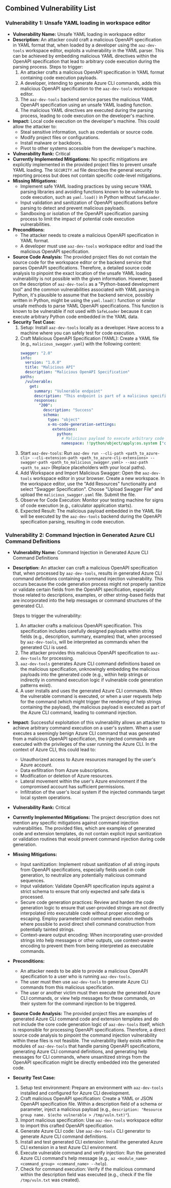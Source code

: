 ## Combined Vulnerability List

### Vulnerability 1: Unsafe YAML loading in workspace editor

- **Vulnerability Name:** Unsafe YAML loading in workspace editor
- **Description:**
    An attacker could craft a malicious OpenAPI specification in YAML format that, when loaded by a developer using the `aaz-dev-tools` workspace editor, exploits a vulnerability in the YAML parser. This can be achieved by embedding malicious YAML directives within the OpenAPI specification that lead to arbitrary code execution during the parsing process.
    Steps to trigger:
    1. An attacker crafts a malicious OpenAPI specification in YAML format containing code execution payloads.
    2. A developer, intending to generate Azure CLI commands, adds this malicious OpenAPI specification to the `aaz-dev-tools` workspace editor.
    3. The `aaz-dev-tools` backend service parses the malicious YAML OpenAPI specification using an unsafe YAML loading function.
    4. The malicious YAML directives are executed during the parsing process, leading to code execution on the developer's machine.
- **Impact:**
    Local code execution on the developer's machine. This could allow the attacker to:
    - Steal sensitive information, such as credentials or source code.
    - Modify project files or configurations.
    - Install malware or backdoors.
    - Pivot to other systems accessible from the developer's machine.
- **Vulnerability Rank:** Critical
- **Currently Implemented Mitigations:**
    No specific mitigations are explicitly implemented in the provided project files to prevent unsafe YAML loading. The `SECURITY.md` file describes the general security reporting process but does not contain specific code-level mitigations.
- **Missing Mitigations:**
    - Implement safe YAML loading practices by using secure YAML parsing libraries and avoiding functions known to be vulnerable to code execution, such as `yaml.load()` in Python without `SafeLoader`.
    - Input validation and sanitization of OpenAPI specifications before parsing to detect and prevent malicious payloads.
    - Sandboxing or isolation of the OpenAPI specification parsing process to limit the impact of potential code execution vulnerabilities.
- **Preconditions:**
    - The attacker needs to create a malicious OpenAPI specification in YAML format.
    - A developer must use `aaz-dev-tools` workspace editor and load the malicious OpenAPI specification.
- **Source Code Analysis:**
    The provided project files do not contain the source code for the workspace editor or the backend service that parses OpenAPI specifications. Therefore, a detailed source code analysis to pinpoint the exact location of the unsafe YAML loading vulnerability is not possible with the given information. However, based on the description of `aaz-dev-tools` as a "Python-based development tool" and the common vulnerabilities associated with YAML parsing in Python, it's plausible to assume that the backend service, possibly written in Python, might be using the `yaml.load()` function or similar unsafe methods to parse YAML OpenAPI specifications. This function is known to be vulnerable if not used with `SafeLoader` because it can execute arbitrary Python code embedded in the YAML data.
- **Security Test Case:**
    1. Setup: Install `aaz-dev-tools` locally as a developer. Have access to a machine where you can safely test for code execution.
    2. Craft Malicious OpenAPI Specification (YAML): Create a YAML file (e.g., `malicious_swagger.yaml`) with the following content:
        ```yaml
        swagger: "2.0"
        info:
          version: "1.0.0"
          title: "Malicious API"
          description: "Malicious OpenAPI Specification"
        paths:
          /vulnerable:
            get:
              summary: "Vulnerable endpoint"
              description: "This endpoint is part of a malicious specification."
              responses:
                "200":
                  description: "Success"
                  schema:
                    type: "object"
                    x-ms-code-generation-settings:
                      extensions:
                        python:
                          # Malicious payload to execute arbitrary code
                          namespace: !!python/object/apply:os.system ["calc.exe"]
        ```
    3. Start `aaz-dev-tools`: Run `aaz-dev run --cli-path <path_to_azure-cli> --cli-extension-path <path_to_azure-cli-extensions> --swagger-path <path_to_malicious_swagger.yaml> --aaz-path <path_to_aaz>` (Replace placeholders with your local paths).
    4. Add Workspace and Import Malicious Swagger: Open the `aaz-dev-tools` workspace editor in your browser. Create a new workspace. In the workspace editor, use the "Add Resources" functionality and select "Swagger Specification". Choose "Upload Swagger File" and upload the `malicious_swagger.yaml` file. Submit the file.
    5. Observe for Code Execution: Monitor your testing machine for signs of code execution (e.g., calculator application starts).
    6. Expected Result: The malicious payload embedded in the YAML file will be executed by the `aaz-dev-tools` backend during the OpenAPI specification parsing, resulting in code execution.

### Vulnerability 2: Command Injection in Generated Azure CLI Command Definitions

- **Vulnerability Name:** Command Injection in Generated Azure CLI Command Definitions
- **Description:**
    An attacker can craft a malicious OpenAPI specification that, when processed by `aaz-dev-tools`, results in generated Azure CLI command definitions containing a command injection vulnerability. This occurs because the code generation process might not properly sanitize or validate certain fields from the OpenAPI specification, especially those related to descriptions, examples, or other string-based fields that are incorporated into the help messages or command structures of the generated CLI.

    Steps to trigger the vulnerability:
    1. An attacker crafts a malicious OpenAPI specification. This specification includes carefully designed payloads within string fields (e.g., description, summary, examples) that, when processed by `aaz-dev-tools`, will be interpreted as commands when the generated CLI is used.
    2. The attacker provides this malicious OpenAPI specification to `aaz-dev-tools` for processing.
    3. `aaz-dev-tools` generates Azure CLI command definitions based on the malicious specification, unknowingly embedding the malicious payloads into the generated code (e.g., within help strings or indirectly in command execution logic if vulnerable code generation patterns exist).
    4. A user installs and uses the generated Azure CLI commands. When the vulnerable command is executed, or when a user requests help for the command (which might trigger the rendering of help strings containing the payload), the malicious payload is executed as part of the Azure CLI command, leading to command injection.
- **Impact:**
    Successful exploitation of this vulnerability allows an attacker to achieve arbitrary command execution on a user's system. When a user executes a seemingly benign Azure CLI command that was generated from a malicious OpenAPI specification, the injected commands are executed with the privileges of the user running the Azure CLI. In the context of Azure CLI, this could lead to:
    - Unauthorized access to Azure resources managed by the user's Azure account.
    - Data exfiltration from Azure subscriptions.
    - Modification or deletion of Azure resources.
    - Lateral movement within the user's Azure environment if the compromised account has sufficient permissions.
    - Infiltration of the user's local system if the injected commands target local system operations.
- **Vulnerability Rank:** Critical
- **Currently Implemented Mitigations:**
    The project description does not mention any specific mitigations against command injection vulnerabilities. The provided files, which are examples of generated code and extension templates, do not contain explicit input sanitization or validation routines that would prevent command injection during code generation.
- **Missing Mitigations:**
    - Input sanitization: Implement robust sanitization of all string inputs from OpenAPI specifications, especially fields used in code generation, to neutralize any potentially malicious command sequences.
    - Input validation: Validate OpenAPI specification inputs against a strict schema to ensure that only expected and safe data is processed.
    - Secure code generation practices: Review and harden the code generation logic to ensure that user-provided strings are not directly interpolated into executable code without proper encoding or escaping. Employ parameterized command execution methods where possible to avoid direct shell command construction from potentially tainted strings.
    - Context-aware output encoding: When incorporating user-provided strings into help messages or other outputs, use context-aware encoding to prevent them from being interpreted as executable commands.
- **Preconditions:**
    - An attacker needs to be able to provide a malicious OpenAPI specification to a user who is running `aaz-dev-tools`.
    - The user must then use `aaz-dev-tools` to generate Azure CLI commands from this malicious specification.
    - The user or another victim must then execute the generated Azure CLI commands, or view help messages for these commands, on their system for the command injection to be triggered.
- **Source Code Analysis:**
    The provided project files are examples of generated Azure CLI command code and extension templates and do not include the core code generation logic of `aaz-dev-tools` itself, which is responsible for processing OpenAPI specifications. Therefore, a direct source code analysis to pinpoint the command injection vulnerability within these files is not feasible. The vulnerability likely exists within the modules of `aaz-dev-tools` that handle parsing OpenAPI specifications, generating Azure CLI command definitions, and generating help messages for CLI commands, where unsanitized strings from the OpenAPI specification might be directly embedded into the generated code.
- **Security Test Case:**
    1. Setup test environment: Prepare an environment with `aaz-dev-tools` installed and configured for Azure CLI development.
    2. Craft malicious OpenAPI specification: Create a YAML or JSON OpenAPI specification file. Within a description field of a schema or parameter, inject a malicious payload (e.g., `description: "Resource group name. $(echo vulnerable > /tmp/vuln.txt)"`).
    3. Import malicious specification: Use `aaz-dev-tools` workspace editor to import this crafted OpenAPI specification.
    4. Generate Azure CLI code: Use `aaz-dev-tools` CLI generator to generate Azure CLI command definitions.
    5. Install and test generated CLI extension: Install the generated Azure CLI extension in a test Azure CLI environment.
    6. Execute vulnerable command and verify injection: Run the generated Azure CLI command's help message (e.g., `az <module_name> <command_group> <command_name> --help`).
    7. Check for command execution: Verify if the malicious command within the description field was executed (e.g., check if the file `/tmp/vuln.txt` was created).
